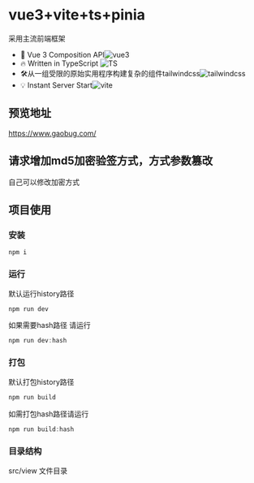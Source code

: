 # vue3+vite+ts+pinia
采用主流前端框架
- 💪 Vue 3 Composition API![vue3](https://img.shields.io/badge/vue-3-brightgreen)
- 🔥 Written in TypeScript ![TS](https://img.shields.io/badge/TS-4-brightgreen)
- 🛠️从一组受限的原始实用程序构建复杂的组件tailwindcss![tailwindcss](https://img.shields.io/badge/tailwindcss-2-green)
- 💡 Instant Server Start![vite](https://img.shields.io/badge/vite-2-blue)

## 预览地址
https://www.gaobug.com/

## 请求增加md5加密验签方式，方式参数篡改

自己可以修改加密方式

## 项目使用

### 安装

```node
npm i
```

### 运行

默认运行history路径

```node
npm run dev
```

如果需要hash路径 请运行

```js
npm run dev:hash
```

### 打包

默认打包history路径

```js
npm run build 
```

如需打包hash路径请运行

```js
npm run build:hash
```

###  目录结构
src/view   文件目录

